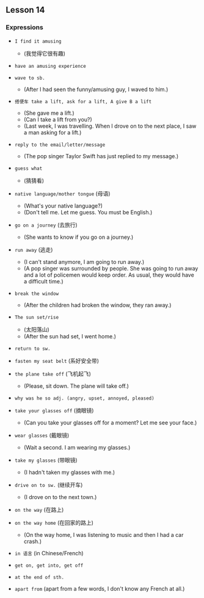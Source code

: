 ## Lesson 14

### Expressions

- `I find it amusing`
  - (我觉得它很有趣)

- `have an amusing experience`

- `wave to sb.`
  - (After I had seen the funny/amusing guy, I waved to him.)

- `搭便车 take a lift, ask for a lift, A give B a lift`
  - (She gave me a lift.)
  - (Can I take a lift from you?)
  - (Last week, I was travelling. When I drove on to the next place, I saw a man asking for a lift.)

- `reply to the email/letter/message`
  - (The pop singer Taylor Swift has just replied to my message.)

- `guess what`
  - (猜猜看)

- `native language/mother tongue` (母语)
  - (What's your native language?)
  - (Don't tell me. Let me guess. You must be English.)

- `go on a journey` (去旅行)
  - (She wants to know if you go on a journey.)

- `run away` (逃走)
  - (I can't stand anymore, I am going to run away.)
  - (A pop singer was surrounded by people. She was going to run away and a lot of policemen would keep order. As usual, they would have a difficult time.)

- `break the window`
  - (After the children had broken the window, they ran away.)

- `The sun set/rise`
  - (太阳落山)
  - (After the sun had set, I went home.)

- `return to sw.`

- `fasten my seat belt` (系好安全带)

- `the plane take off` (飞机起飞)
  - (Please, sit down. The plane will take off.)

- `why was he so adj. (angry, upset, annoyed, pleased)`

- `take your glasses off` (摘眼镜)
  - (Can you take your glasses off for a moment? Let me see your face.)

- `wear glasses` (戴眼镜)
  - (Wait a second. I am wearing my glasses.)

- `take my glasses` (带眼镜)
  - (I hadn't taken my glasses with me.)

- `drive on to sw.` (继续开车)
  - (I drove on to the next town.)

- `on the way` (在路上)

- `on the way home` (在回家的路上)
  - (On the way home, I was listening to music and then I had a car crash.)

- `in 语言` (in Chinese/French)

- `get on, get into, get off`

- `at the end of sth.`

- `apart from` (apart from a few words, I don't know any French at all.)